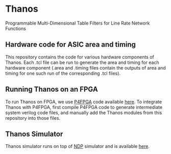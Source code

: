 # Thanos
Programmable Multi-Dimensional Table Filters for Line Rate Network Functions

## Hardware code for ASIC area and timing
This repository contains the code for various hardware components of Thanos. Each .tcl file can be run to generate the area and timing for each hardware component (.area and .timing files contain the outputs of area and timing for one such run of the corresponding .tcl files).

## Running Thanos on an FPGA
To run Thanos on FPGA, we use [P4FPGA](https://dl.acm.org/doi/10.1145/3050220.3050234) code available [here](http://p4fpga.github.io). To integrate Thanos with P4FPGA, first compile P4FPGA code to generate intermediate system verilog code files, and manually add the Thanos modules from this repository into those files.

## Thanos Simulator
Thanos simulator runs on top of [NDP](https://dl.acm.org/doi/10.1145/3098822.3098825) simulator and is available [here](https://github.com/vishal1303/NDP).
